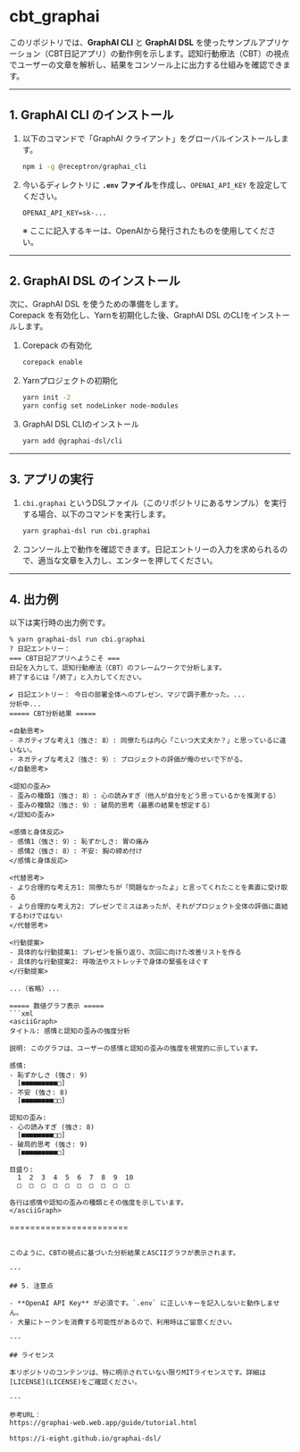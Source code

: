 # cbt_graphai

このリポジトリでは、**GraphAI CLI** と **GraphAI DSL** を使ったサンプルアプリケーション（CBT日記アプリ）の動作例を示します。認知行動療法（CBT）の視点でユーザーの文章を解析し、結果をコンソール上に出力する仕組みを確認できます。

---

## 1. GraphAI CLI のインストール

1. 以下のコマンドで「GraphAI クライアント」をグローバルインストールします。
   ```bash
   npm i -g @receptron/graphai_cli
   ```
2. 今いるディレクトリに **`.env` ファイル**を作成し、`OPENAI_API_KEY` を設定してください。
   ```
   OPENAI_API_KEY=sk-...
   ```
   ※ ここに記入するキーは、OpenAIから発行されたものを使用してください。

---

## 2. GraphAI DSL のインストール

次に、GraphAI DSL を使うための準備をします。  
Corepack を有効化し、Yarnを初期化した後、GraphAI DSL のCLIをインストールします。

1. Corepack の有効化
   ```bash
   corepack enable
   ```
2. Yarnプロジェクトの初期化
   ```bash
   yarn init -2
   yarn config set nodeLinker node-modules
   ```
3. GraphAI DSL CLIのインストール
   ```bash
   yarn add @graphai-dsl/cli
   ```

---

## 3. アプリの実行

1. `cbi.graphai` というDSLファイル（このリポジトリにあるサンプル）を実行する場合、以下のコマンドを実行します。
   ```bash
   yarn graphai-dsl run cbi.graphai
   ```
2. コンソール上で動作を確認できます。日記エントリーの入力を求められるので、適当な文章を入力し、エンターを押してください。

---

## 4. 出力例

以下は実行時の出力例です。

```text
% yarn graphai-dsl run cbi.graphai
? 日記エントリー：
=== CBT日記アプリへようこそ ===
日記を入力して、認知行動療法（CBT）のフレームワークで分析します。
終了するには「/終了」と入力してください。

✔ 日記エントリー： 今日の部署全体へのプレゼン、マジで調子悪かった。...
分析中...
===== CBT分析結果 =====

<自動思考>
- ネガティブな考え1（強さ: 8）: 同僚たちは内心「こいつ大丈夫か？」と思っているに違いない。
- ネガティブな考え2（強さ: 9）: プロジェクトの評価が俺のせいで下がる。
</自動思考>

<認知の歪み>
- 歪みの種類1（強さ: 8）: 心の読みすぎ（他人が自分をどう思っているかを推測する）
- 歪みの種類2（強さ: 9）: 破局的思考（最悪の結果を想定する）
</認知の歪み>

<感情と身体反応>
- 感情1（強さ: 9）: 恥ずかしさ: 胃の痛み
- 感情2（強さ: 8）: 不安: 胸の締め付け
</感情と身体反応>

<代替思考>
- より合理的な考え方1: 同僚たちが「問題なかったよ」と言ってくれたことを素直に受け取る
- より合理的な考え方2: プレゼンでミスはあったが、それがプロジェクト全体の評価に直結するわけではない
</代替思考>

<行動提案>
- 具体的な行動提案1: プレゼンを振り返り、次回に向けた改善リストを作る
- 具体的な行動提案2: 呼吸法やストレッチで身体の緊張をほぐす
</行動提案>

...（省略）...

===== 数値グラフ表示 =====
```xml
<asciiGraph>
タイトル: 感情と認知の歪みの強度分析

説明: このグラフは、ユーザーの感情と認知の歪みの強度を視覚的に示しています。

感情:
- 恥ずかしさ (強さ: 9)
  [■■■■■■■■■□]
- 不安 (強さ: 8)
  [■■■■■■■■□□]

認知の歪み:
- 心の読みすぎ (強さ: 8)
  [■■■■■■■■□□]
- 破局的思考 (強さ: 9)
  [■■■■■■■■■□]

目盛り:
  1  2  3  4  5  6  7  8  9  10
  □  □  □  □  □  □  □  □  □  □

各行は感情や認知の歪みの種類とその強度を示しています。
</asciiGraph>
```
=======================

```

このように、CBTの視点に基づいた分析結果とASCIIグラフが表示されます。

---

## 5. 注意点

- **OpenAI API Key** が必須です。`.env` に正しいキーを記入しないと動作しません。  
- 大量にトークンを消費する可能性があるので、利用時はご留意ください。  

---

## ライセンス

本リポジトリのコンテンツは、特に明示されていない限りMITライセンスです。詳細は[LICENSE](LICENSE)をご確認ください。

---

参考URL：
https://graphai-web.web.app/guide/tutorial.html

https://i-eight.github.io/graphai-dsl/
